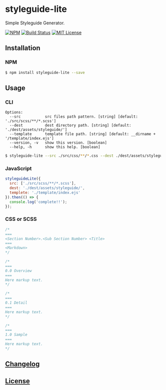 # styleguide-lite

Simple Styleguide Generator.

[![NPM](https://nodei.co/npm/styleguide-lite.png)](https://nodei.co/npm/styleguide-lite/)
[![Build Status](https://travis-ci.org/isaxxx/styleguide-lite.svg?branch=master)](https://travis-ci.org/isaxxx/styleguide-lite)
[![MIT License](http://img.shields.io/badge/license-MIT-blue.svg?style=flat)](LICENSE)

## Installation

### NPM

```bash
$ npm install styleguide-lite --save
```

## Usage

### CLI

```
Options:
  --src           src files path pattern. [string] [default: './src/scss/**/*.scss']
  --dest          dest directory path. [string] [default: './dest/assets/styleguide/']
  --template      template file path. [string] [default: __dirname + '/template/index.ejs']
  --version, -v   show this version. [boolean]
  --help, -h      show this help. [boolean]
```

```bash
$ styleguide-lite --src ./src/css/**/*.css --dest ./dest/assets/styleguide/ --template ./template/index.ejs
```

### JavaScript

```js
styleguideLite({
  src: ['./src/scss/**/*.scss'],
  dest: './dest/assets/styleguide/',
  templete: './template/index.ejs'
}).then(() => {
  console.log('complete!!');
});
```

### CSS or SCSS

```css
/*
===
<Section Number>.<Sub Section Number> <Title>
===
<Markdown>
*/

/*
===
0.0 Overview
===
Here markup text.
*/

/*
===
0.1 Detail
===
Here markup text.
*/

/*
===
1.0 Sample
===
Here markup text.
*/
```

## [Changelog](CHANGELOG.md)

## [License](LICENSE)
